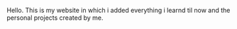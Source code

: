 Hello. This is my website in which i added everything i learnd til now and the personal projects created by me.
